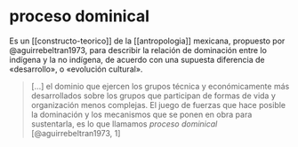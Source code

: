 # proceso dominical
Es un [[constructo-teorico]] de la [[antropologia]] mexicana, propuesto por @aguirrebeltran1973, para describir la relación de dominación entre lo indígena y la no indígena, de acuerdo con una supuesta diferencia de «desarrollo», o «evolución cultural».

>\[...\] el dominio que ejercen los grupos técnica y económicamente más desarrollados sobre los grupos que participan de formas de vida y organización menos complejas. El juego de fuerzas que hace posible la dominación y los mecanismos que se ponen en obra para sustentarla, es lo que llamamos *proceso dominical* [@aguirrebeltran1973, 1]
